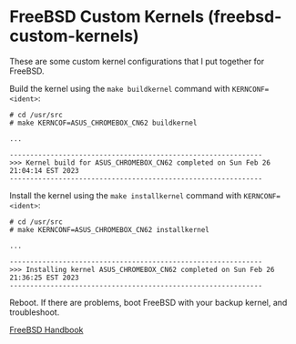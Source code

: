# FreeBSD Custom Kernels (freebsd-custom-kernels)

These are some custom kernel configurations that I put together for FreeBSD.

Build the kernel using the `make buildkernel` command with `KERNCONF=<ident>`:
```
# cd /usr/src
# make KERNCOF=ASUS_CHROMEBOX_CN62 buildkernel

...

--------------------------------------------------------------
>>> Kernel build for ASUS_CHROMEBOX_CN62 completed on Sun Feb 26 21:04:14 EST 2023
--------------------------------------------------------------
```

Install the kernel using the `make installkernel` command with `KERNCONF=<ident>`:
```
# cd /usr/src
# make KERNCONF=ASUS_CHROMEBOX_CN62 installkernel

...

--------------------------------------------------------------
>>> Installing kernel ASUS_CHROMEBOX_CN62 completed on Sun Feb 26 21:36:25 EST 2023
--------------------------------------------------------------
```

Reboot. If there are problems, boot FreeBSD with your backup kernel, and troubleshoot.

[FreeBSD Handbook](https://docs.freebsd.org/en/books/developers-handbook/kernelbuild/)
